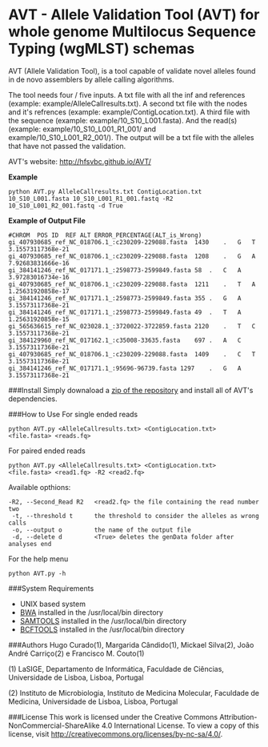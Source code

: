 # AVT - Allele Validation Tool (AVT) for whole genome Multilocus Sequence Typing (wgMLST) schemas
AVT (Allele Validation Tool), is a tool capable of validate novel alleles found in de novo assemblers by allele calling algorithms.

The tool needs four / five inputs. A txt file with all the inf and references (example: example/AlleleCallresults.txt). A second txt file with the nodes and it's refrences (example: example/ContigLocation.txt). A third file with the sequence (example: example/10_S10_L001.fasta). And the read(s) (example: example/10_S10_L001_R1_001/ and example/10_S10_L001_R2_001/). The output will be a txt file with the alleles that have not passed the validation.

AVT's website: http://hfsvbc.github.io/AVT/

**Example**
```
python AVT.py AlleleCallresults.txt ContigLocation.txt 10_S10_L001.fasta 10_S10_L001_R1_001.fastq -R2 10_S10_L001_R2_001.fastq -d True
```

**Example of Output File**
```
#CHROM	POS	ID	REF	ALT	ERROR_PERCENTAGE(ALT_is_Wrong)
gi_407930685_ref_NC_018706.1_:c230209-229088.fasta	1430	.	G	T	3.15573117368e-21
gi_407930685_ref_NC_018706.1_:c230209-229088.fasta	1208	.	G	A	7.92683831666e-16
gi_384141246_ref_NC_017171.1_:2598773-2599849.fasta	58	.	C	A	3.97283016734e-16
gi_407930685_ref_NC_018706.1_:c230209-229088.fasta	1211	.	T	A	1.25631920858e-17
gi_384141246_ref_NC_017171.1_:2598773-2599849.fasta	355	.	G	A	3.15573117368e-21
gi_384141246_ref_NC_017171.1_:2598773-2599849.fasta	49	.	T	A	1.25631920858e-15
gi_565636615_ref_NC_023028.1_:3720022-3722859.fasta	2120	.	T	C	3.15573117368e-21
gi_384129960_ref_NC_017162.1_:c35008-33635.fasta	697	.	A	C	3.15573117368e-21
gi_407930685_ref_NC_018706.1_:c230209-229088.fasta	1409	.	C	T	3.15573117368e-21
gi_384141246_ref_NC_017171.1_:95696-96739.fasta	1297	.	G	A	3.15573117368e-21
```

###Install
Simply downaload a [zip of the repository](https://github.com/HFSVBC/AVT/archive/master.zip) and install all of AVT's <a name="SR"></a>dependencies.

###How to Use
For single ended reads
```
python AVT.py <AlleleCallresults.txt> <ContigLocation.txt> <file.fasta> <reads.fq>
```
For paired ended reads
```
python AVT.py <AlleleCallresults.txt> <ContigLocation.txt> <file.fasta> <read1.fq> -R2 <read2.fq>
```
Available opthions:
```
-R2, --Second_Read R2   <read2.fq> the file containing the read number two
 -t, --threshold t      the threshold to consider the alleles as wrong calls
 -o, --output o         the name of the output file
 -d, --delete d         <True> deletes the genData folder after analyses end
```
For the help menu
```
python AVT.py -h
```
###System Requirements
- UNIX based system
- [BWA](http://bio-bwa.sourceforge.net) installed in the /usr/local/bin directory
- [SAMTOOLS](http://samtools.sourceforge.net) installed in the /usr/local/bin directory
- [BCFTOOLS](http://www.htslib.org/download/) installed in the /usr/local/bin directory

###Authors
Hugo Curado(1), Margarida Cândido(1), Mickael Silva(2), João André Carriço(2) e Francisco M. Couto(1)

(1) LaSIGE, Departamento de Informática, Faculdade de Ciências, Universidade de Lisboa, Lisboa, Portugal

(2) Instituto de Microbiologia, Instituto de Medicina Molecular, Faculdade de Medicina, Universidade de Lisboa, Lisboa, Portugal

###License
This work is licensed under the Creative Commons Attribution-NonCommercial-ShareAlike 4.0 International License. To view a copy of this license, visit http://creativecommons.org/licenses/by-nc-sa/4.0/.
